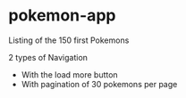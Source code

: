 # pokemon-app

Listing of the 150 first Pokemons

2 types of Navigation
  - With the load more button 
  - With pagination of 30 pokemons per page

